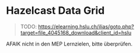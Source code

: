 # Hazelcast Data Grid

> TODO: https://elearning.hslu.ch/ilias/goto.php?target=file_4045168_download&client_id=hslu

AFAIK nicht in den MEP Lernzielen, bitte überprüfen.